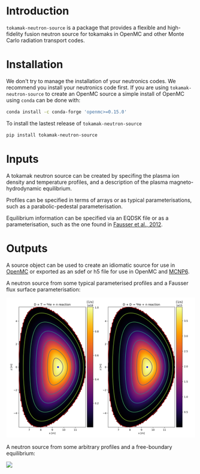 # Introduction

`tokamak-neutron-source` is a package that provides a flexible and high-fidelity fusion neutron source for tokamaks in OpenMC and other Monte Carlo radiation transport codes.

# Installation

We don't try to manage the installation of your neutronics codes. We recommend you install your neutronics code first. If you are using `tokamak-neutron-source` to create an OpenMC source a simple install of OpenMC using `conda` can be done with:

```bash
conda install -c conda-forge 'openmc>=0.15.0'
```

To install the lastest release of `tokamak-neutron-source`

```bash
pip install tokamak-neutron-source
```

# Inputs

A tokamak neutron source can be created by specifing the plasma ion density and temperature profiles, and a description of the plasma magneto-hydrodynamic equilibrium.

Profiles can be specified in terms of arrays or as typical parameterisations, such as a parabolic-pedestal parameterisation.

Equilibrium information can be specified via an EQDSK file or as a parameterisation, such as the one found in [Fausser et al., 2012](https://www.sciencedirect.com/science/article/abs/pii/S0920379612000853).

# Outputs

A source object can be used to create an idiomatic source for use in [OpenMC](https://openmc.org/) or exported as an sdef or h5 file for use in OpenMC and [MCNP6](https://mcnp.lanl.gov/).

A neutron source from some typical parameterised profiles and a Fausser flux surface parameterisation:

![](documentation/source/fausser_source.svg)

A neutron source from some arbitrary profiles and a free-boundary equilibrium:

![](documentation/source/eqdsk_source.svg)
